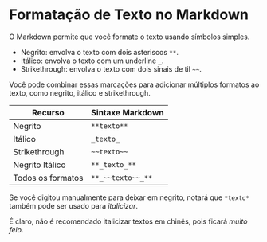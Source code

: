 # Formatação de Texto no Markdown

O Markdown permite que você formate o texto usando símbolos simples.

- Negrito: envolva o texto com dois asteriscos `**`.
- Itálico: envolva o texto com um underline `_`.
- Strikethrough: envolva o texto com dois sinais de til `~~`.

Você pode combinar essas marcações para adicionar múltiplos formatos ao texto, como negrito, itálico e strikethrough.

| Recurso    | Sintaxe Markdown |
|------------|------------------|
| Negrito    | `**texto**`      |
| Itálico    | `_texto_`        |
| Strikethrough | `~~texto~~`      |
| Negrito Itálico | `**_texto_**`    |
| Todos os formatos | `**_~~texto~~_**`|

Se você digitou manualmente para deixar em negrito, notará que `*texto*` também pode ser usado para *italicizar*.

É claro, não é recomendado italicizar textos em chinês, pois ficará *muito feio*.
